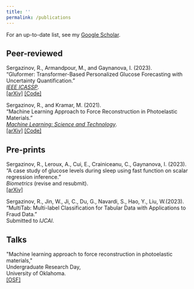 ```yaml
---
title: ''
permalink: /publications
---
```


For an up-to-date list, see my [Google Scholar](https://scholar.google.com/citations?user=OhV6QOkAAAAJ&hl=en).

## Peer-reviewed

Sergazinov, R., Armandpour, M., and Gaynanova, I. (2023).  
“Gluformer: Transformer-Based Personalized Glucose Forecasting with Uncertainty Quantification.”  
[*IEEE ICASSP*](https://2023.ieeeicassp.org/).  
[\[arXiv\]](https://arxiv.org/abs/2209.04526) [\[Code\]](https://github.com/mrsergazinov/gluformer)

Sergazinov, R., and Kramar, M. (2021).  
“Machine Learning Approach to Force Reconstruction in Photoelastic Materials.”  
[*Machine Learning: Science and Technology*](https://doi.org/10.1088/2632-2153/ac29d5).  
[\[arXiv\]](https://arxiv.org/abs/2010.01163) [\[Code\]](https://github.com/mrsergazinov/particle-force-cnn)

## Pre-prints

Sergazinov, R., Leroux, A., Cui, E., Crainiceanu, C., Gaynanova, I. (2023).  
“A case study of glucose levels during sleep using fast function on scalar regression
inference.”  
*Biometrics* (revise and resubmit).  
[\[arXiv\]](https://arxiv.org/abs/2205.08439)

Sergazinov, R., Jin, W., Ji, C., Du, G., Navardi, S., Hao, Y., Liu, W.(2023). 
“MultiTab: Multi-label Classification for Tabular Data with Applications to Fraud Data.”  
Submitted to *IJCAI*.

## Talks

"Machine learning approach to force reconstruction in photoelastic materials,"  
Undergraduate Research Day,  
University of Oklahoma.  
[\[OSF\]](https://osf.io/5epzm/)
